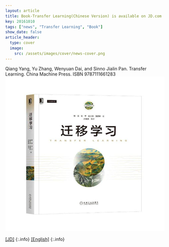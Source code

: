 ```yaml
---
layout: article
title: Book-Transfer Learning(Chinese Version) is available on JD.com
key: 20161010
tags: ["news", "Transfer Learning", "Book"]
show_date: false
article_header:
  type: cover
  image:
    src: /assets/images/cover/news-cover.png
---
```


Qiang Yang, Yu Zhang, Wenyuan Dai, and Sinno Jialin Pan. Transfer Learning. China Machine Press. ISBN 9787111661283
![book-transfer-learning](/assets/images/BookTL.jpg)
<!--more-->

[\[JD\]](https://item.jd.com/12930984.html)
{:.info}
[\[English\]](https://www.cambridge.org/hk/academic/subjects/computer-science/pattern-recognition-and-machine-learning/transfer-learning)
{:.info}
